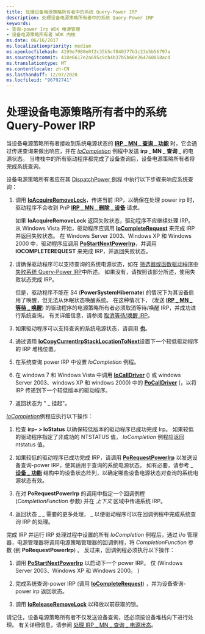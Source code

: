 ```yaml
---
title: 处理设备电源策略所有者中的系统 Query-Power IRP
description: 处理设备电源策略所有者中的系统 Query-Power IRP
keywords:
- 查询-power Irp WDK 电源管理
- 设备电源策略所有者 WDK 内核
ms.date: 06/16/2017
ms.localizationpriority: medium
ms.openlocfilehash: 4199e7980e0f2c35b5cf040377b1c23e5b56797a
ms.sourcegitcommit: 418e6617e2a695c9cb4b37b5b60e264760858acd
ms.translationtype: MT
ms.contentlocale: zh-CN
ms.lasthandoff: 12/07/2020
ms.locfileid: "96792741"
---
```

# <a name="handling-a-system-query-power-irp-in-a-device-power-policy-owner"></a>处理设备电源策略所有者中的系统 Query-Power IRP





当设备电源策略所有者接收到系统电源状态的 [**IRP \_ MN \_ 查询 \_ 功能**](./irp-mn-query-power.md) 时，它会通过传递查询来做出响应，并在 [*IoCompletion*](/windows-hardware/drivers/ddi/wdm/nc-wdm-io_completion_routine) 例程中发送 **irp \_ MN \_ 查询 \_** 的电源状态。 当堆栈中的所有驱动程序都完成了设备查询后，设备电源策略所有者将完成系统查询。

设备电源策略所有者应在其 [DispatchPower 例程](dispatchpower-routines.md) 中执行以下步骤来响应系统查询：

1.  调用 [**IoAcquireRemoveLock**](/windows-hardware/drivers/ddi/wdm/nf-wdm-ioacquireremovelock)，传递当前 IRP，以确保在处理 power irp 时，驱动程序不会收到 PnP [**IRP \_ MN \_ 删除 \_ 设备**](./irp-mn-remove-device.md) 请求。

    如果 **IoAcquireRemoveLock** 返回失败状态，驱动程序不应继续处理 IRP。 从 Windows Vista 开始，驱动程序应调用 [**IoCompleteRequest**](/windows-hardware/drivers/ddi/wdm/nf-wdm-iocompleterequest) 来完成 IRP 并返回失败状态。 在 Windows Server 2003、Windows XP 和 Windows 2000 中，驱动程序应调用 [**PoStartNextPowerIrp**](/windows-hardware/drivers/ddi/ntifs/nf-ntifs-postartnextpowerirp)，并调用 **IOCOMPLETEREQUEST** 来完成 IRP，并返回失败状态。

2.  请确保驱动程序可以支持查询的系统电源状态，如在 [筛选器或函数驱动程序中失败系统 Query-Power IRP](failing-a-system-query-power-irp-in-a-filter-or-function-driver.md)中所述。 如果没有，请按照该部分所述，使用失败状态完成 IRP。

    但是，驱动程序不能在 S4 (**PowerSystemHibernate**) 的情况下为其设备启用了唤醒，但无法从休眠状态唤醒系统。 在这种情况下， (发送 [**IRP \_ MN \_ 等待 \_ 唤醒**](./irp-mn-wait-wake.md)) 的驱动程序的电源策略所有者必须取消等待/唤醒 IRP，并成功进行系统查询。 有关详细信息，请参阅 [取消等待/唤醒 IRP](canceling-a-wait-wake-irp.md)。

3.  如果驱动程序可以支持查询的系统电源状态，请调用 [**也**](/windows-hardware/drivers/ddi/wdm/nf-wdm-iomarkirppending)。

4.  通过调用 [**IoCopyCurrentIrpStackLocationToNext**](/windows-hardware/drivers/ddi/wdm/nf-wdm-iocopycurrentirpstacklocationtonext)设置下一个较低驱动程序的 IRP 堆栈位置。

5.  在系统查询 power IRP 中设置 *IoCompletion* 例程。

6.  在 windows 7 和 Windows Vista 中调用 [**IoCallDriver**](/windows-hardware/drivers/ddi/wdm/nf-wdm-iocalldriver) () 或 windows Server 2003、windows XP 和 windows 2000) 中的 [**PoCallDriver**](/windows-hardware/drivers/ddi/ntifs/nf-ntifs-pocalldriver) (，以将 IRP 传递到下一个较低版本的驱动程序。

7.  返回状态为 " \_ 挂起"。

[*IoCompletion*](/windows-hardware/drivers/ddi/wdm/nc-wdm-io_completion_routine)例程应执行以下操作：

1.  检查 **irp- &gt; IoStatus** 以确保较低版本的驱动程序已成功完成 Irp。 如果较低的驱动程序指定了非成功的 NTSTATUS 值， *IoCompletion* 例程应返回 ntstatus 值。

2.  如果较低的驱动程序已成功完成 IRP，请调用 [**PoRequestPowerIrp**](/windows-hardware/drivers/ddi/wdm/nf-wdm-porequestpowerirp) 以发送设备查询-power IRP，使其适用于查询的系统电源状态。 如有必要，请参考 \_ [**设备 \_ 功能**](/windows-hardware/drivers/ddi/wdm/ns-wdm-_device_capabilities) 结构中的设备状态阵列，以确定哪些设备电源状态对查询的系统电源状态有效。

3.  在对 **PoRequestPowerIrp** 的调用中指定一个回调例程 (*CompletionFunction* 参数) 并在 *上下文* 区域中传递系统 IRP。

4.  返回状态 \_ \_ 需要的更多处理， \_ 以便驱动程序可以在回调例程中完成系统查询 IRP 的处理。

完成 IRP 并运行 IRP 处理过程中设置的所有 *IoCompletion* 例程后，通过 i/o 管理器，电源管理器将调用电源策略管理器的回调例程，将 *CompletionFunction* 参数 (到 **PoRequestPowerIrp**) 。 反过来，回调例程必须执行以下操作：

1.  调用 [**PoStartNextPowerIrp**](/windows-hardware/drivers/ddi/ntifs/nf-ntifs-postartnextpowerirp) 以启动下一个 power IRP。 仅 (Windows Server 2003、Windows XP 和 Windows 2000。 ) 

2.  完成系统查询-power IRP (调用 [**IoCompleteRequest**](/windows-hardware/drivers/ddi/wdm/nf-wdm-iocompleterequest)) ，并为设备查询-power irp 返回状态。

3.  调用 [**IoReleaseRemoveLock**](/windows-hardware/drivers/ddi/wdm/nf-wdm-ioreleaseremovelock) 以释放以前获取的锁。

请记住，设备电源策略所有者不仅发送设备查询，还必须按设备堆栈向下进行处理。 有关详细信息，请参阅 [处理 IRP \_ MN \_ 查询 \_ 电源状态](handling-irp-mn-query-power-for-device-power-states.md)。

 

